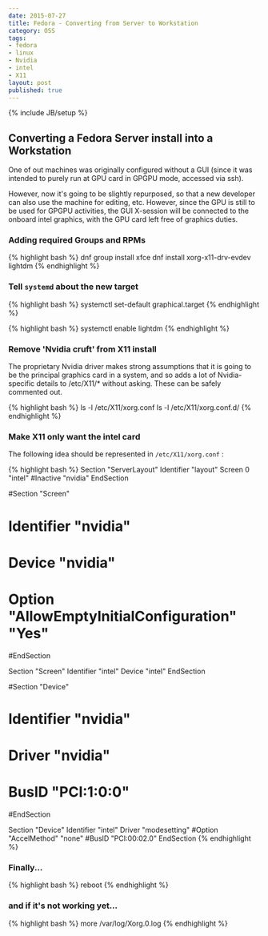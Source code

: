 ```yaml
---
date: 2015-07-27
title: Fedora - Converting from Server to Workstation
category: OSS
tags:
- fedora
- linux
- Nvidia
- intel
- X11
layout: post
published: true
---
```

{% include JB/setup %}

## Converting a Fedora Server install into a Workstation

One of out machines was originally configured without a GUI (since it 
was intended to purely run at GPU card in GPGPU mode, accessed via ssh).

However, now it's going to be slightly repurposed, so that a new developer
can also use the machine for editing, etc.  However, since the GPU is still
to be used for GPGPU activities, the GUI X-session will be connected 
to the onboard intel graphics, with the GPU card left free of graphics duties.

### Adding required Groups and RPMs

{% highlight bash %}
dnf group install xfce
dnf install xorg-x11-drv-evdev lightdm
{% endhighlight %}

### Tell ```systemd``` about the new target

{% highlight bash %}
systemctl set-default graphical.target
{% endhighlight %}

{% highlight bash %}
systemctl enable lightdm
{% endhighlight %}

### Remove 'Nvidia cruft' from X11 install

The proprietary Nvidia driver makes strong assumptions that it is going
to be the principal graphics card in a system, and so adds a lot of Nvidia-specific
details to /etc/X11/* without asking.  These can be safely commented out.

{% highlight bash %}
ls -l /etc/X11/xorg.conf
ls -l /etc/X11/xorg.conf.d/
{% endhighlight %}

### Make X11 only want the intel card

The following idea should be represented in ``/etc/X11/xorg.conf`` :

{% highlight bash %}
Section "ServerLayout"
    Identifier "layout"
    Screen 0 "intel"
    #Inactive "nvidia"
EndSection

#Section "Screen"
#    Identifier "nvidia"
#    Device "nvidia"
#    Option "AllowEmptyInitialConfiguration" "Yes"
#EndSection

Section "Screen"
    Identifier "intel"
    Device "intel"
EndSection

#Section "Device"
#    Identifier "nvidia"
#    Driver "nvidia"
#    BusID "PCI:1:0:0"
#EndSection

Section "Device"
    Identifier "intel"
    Driver "modesetting"
    #Option "AccelMethod"  "none"
    #BusID "PCI:00:02.0"
EndSection
{% endhighlight %}

### Finally...

{% highlight bash %}
reboot
{% endhighlight %}


### and if it's not working yet...
{% highlight bash %}
more /var/log/Xorg.0.log
{% endhighlight %}
